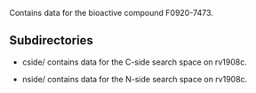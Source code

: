 Contains data for the bioactive compound F0920-7473.

## Subdirectories

- cside/ contains data for the C-side search space on rv1908c.

- nside/ contains data for the N-side search space on rv1908c.

